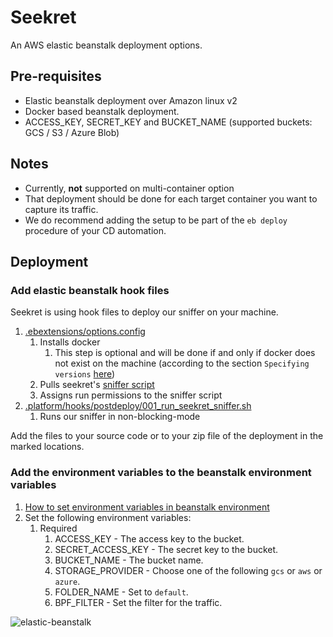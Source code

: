 Seekret
=======
An AWS elastic beanstalk deployment options.

## Pre-requisites

- Elastic beanstalk deployment over Amazon linux v2
- Docker based beanstalk deployment.
- ACCESS_KEY, SECRET_KEY and BUCKET_NAME (supported buckets: GCS / S3 / Azure Blob)

## Notes

- Currently, **not** supported on multi-container option
- That deployment should be done for each target container you want to capture its traffic.
- We do recommend adding the setup to be part of the `eb deploy` procedure of your CD automation.

## Deployment

### Add elastic beanstalk hook files

Seekret is using hook files to deploy our sniffer on your machine.
1. [.ebextensions/options.config](options.config)
   1. Installs docker
      1. This step is optional and will be done if and only if docker does not exist on the machine (according to the section `Specifying versions` [here](https://docs.aws.amazon.com/elasticbeanstalk/latest/dg/customize-containers-ec2.html#linux-packages))
   2. Pulls seekret's [sniffer script](https://raw.githubusercontent.com/seek-ret/installation/master/aws-elastic-beanstalk/run.sh)
   3. Assigns run permissions to the sniffer script
2. [.platform/hooks/postdeploy/001_run_seekret_sniffer.sh](001_run_seekret_sniffer.sh)
   1. Runs our sniffer in non-blocking-mode
   
Add the files to your source code or to your zip file of the deployment in the marked locations.

### Add the environment variables to the beanstalk environment variables
1. [How to set environment variables in beanstalk environment](https://docs.aws.amazon.com/elasticbeanstalk/latest/dg/environments-cfg-softwaresettings.html#environments-cfg-softwaresettings-console)
2. Set the following environment variables:
   1. Required
      1. ACCESS_KEY - The access key to the bucket.
      2. SECRET_ACCESS_KEY - The secret key to the bucket.
      3. BUCKET_NAME - The bucket name.
      4. STORAGE_PROVIDER - Choose one of the following `gcs` or `aws` or `azure`.
      5. FOLDER_NAME - Set to `default`.
      6. BPF_FILTER - Set the filter for the traffic.
     
![elastic-beanstalk](https://user-images.githubusercontent.com/17148247/139635125-89aecbdf-f913-47b1-b187-ec6abffbd47b.png)
